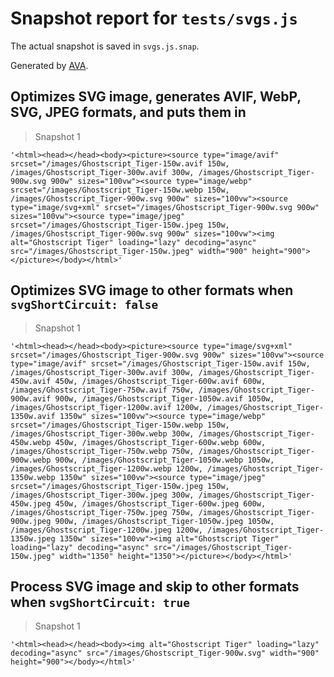 # Snapshot report for `tests/svgs.js`

The actual snapshot is saved in `svgs.js.snap`.

Generated by [AVA](https://avajs.dev).

## Optimizes SVG image, generates AVIF, WebP, SVG, JPEG formats, and puts them in <picture>

> Snapshot 1

    '<html><head></head><body><picture><source type="image/avif" srcset="/images/Ghostscript_Tiger-150w.avif 150w, /images/Ghostscript_Tiger-300w.avif 300w, /images/Ghostscript_Tiger-900w.svg 900w" sizes="100vw"><source type="image/webp" srcset="/images/Ghostscript_Tiger-150w.webp 150w, /images/Ghostscript_Tiger-900w.svg 900w" sizes="100vw"><source type="image/svg+xml" srcset="/images/Ghostscript_Tiger-900w.svg 900w" sizes="100vw"><source type="image/jpeg" srcset="/images/Ghostscript_Tiger-150w.jpeg 150w, /images/Ghostscript_Tiger-900w.svg 900w" sizes="100vw"><img alt="Ghostscript Tiger" loading="lazy" decoding="async" src="/images/Ghostscript_Tiger-150w.jpeg" width="900" height="900"></picture></body></html>'

## Optimizes SVG image to other formats when `svgShortCircuit: false`

> Snapshot 1

    '<html><head></head><body><picture><source type="image/svg+xml" srcset="/images/Ghostscript_Tiger-900w.svg 900w" sizes="100vw"><source type="image/avif" srcset="/images/Ghostscript_Tiger-150w.avif 150w, /images/Ghostscript_Tiger-300w.avif 300w, /images/Ghostscript_Tiger-450w.avif 450w, /images/Ghostscript_Tiger-600w.avif 600w, /images/Ghostscript_Tiger-750w.avif 750w, /images/Ghostscript_Tiger-900w.avif 900w, /images/Ghostscript_Tiger-1050w.avif 1050w, /images/Ghostscript_Tiger-1200w.avif 1200w, /images/Ghostscript_Tiger-1350w.avif 1350w" sizes="100vw"><source type="image/webp" srcset="/images/Ghostscript_Tiger-150w.webp 150w, /images/Ghostscript_Tiger-300w.webp 300w, /images/Ghostscript_Tiger-450w.webp 450w, /images/Ghostscript_Tiger-600w.webp 600w, /images/Ghostscript_Tiger-750w.webp 750w, /images/Ghostscript_Tiger-900w.webp 900w, /images/Ghostscript_Tiger-1050w.webp 1050w, /images/Ghostscript_Tiger-1200w.webp 1200w, /images/Ghostscript_Tiger-1350w.webp 1350w" sizes="100vw"><source type="image/jpeg" srcset="/images/Ghostscript_Tiger-150w.jpeg 150w, /images/Ghostscript_Tiger-300w.jpeg 300w, /images/Ghostscript_Tiger-450w.jpeg 450w, /images/Ghostscript_Tiger-600w.jpeg 600w, /images/Ghostscript_Tiger-750w.jpeg 750w, /images/Ghostscript_Tiger-900w.jpeg 900w, /images/Ghostscript_Tiger-1050w.jpeg 1050w, /images/Ghostscript_Tiger-1200w.jpeg 1200w, /images/Ghostscript_Tiger-1350w.jpeg 1350w" sizes="100vw"><img alt="Ghostscript Tiger" loading="lazy" decoding="async" src="/images/Ghostscript_Tiger-150w.jpeg" width="1350" height="1350"></picture></body></html>'

## Process SVG image and skip to other formats when `svgShortCircuit: true`

> Snapshot 1

    '<html><head></head><body><img alt="Ghostscript Tiger" loading="lazy" decoding="async" src="/images/Ghostscript_Tiger-900w.svg" width="900" height="900"></body></html>'
